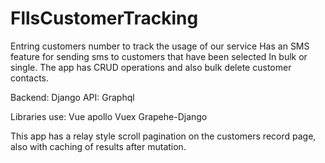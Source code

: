 # FllsCustomerTracking
Entring customers number to track the usage of our service
Has an SMS feature for sending sms to customers that have been selected In bulk or single.
The app has CRUD operations and also bulk delete customer contacts. 

Backend: Django
API: Graphql 

Libraries use:
Vue apollo
Vuex
Grapehe-Django


This app has a relay style scroll pagination on the customers record page, also with caching of results after mutation.
